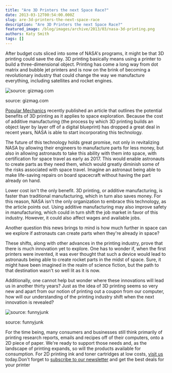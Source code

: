 ```yaml
---
title: "Are 3D Printers the next Space Race?"
date: 2013-03-12T00:54:00.000Z
slug: are-3d-printers-the-next-space-race
description: "Are 3D Printers the next Space Race?"
featured_image: /blog/images/archive/2013/03/nasa-3d-printing.png
authors: Katy Smith
tags: []
---
```


After budget cuts sliced into some of NASA's programs, it might be that 3D printing could save the day. 3D printing basically means using a printer to build a three-dimensional object. Printing has come a long way from dot matrix and bubble jet printers and is now on the brink of becoming a revolutionary industry that could change the way we manufacture everything, including satellites and rocket engines.

![source: gizmag.com](/blog/images/archive/2013/03/nasa-3d-printing.png)

source: gizmag.com

[Popular Mechanics](http://www.popularmechanics.com/science/space/nasa/3d-printers-to-build-nasas-spare-parts-rocket-engines-15146569) recently published an article that outlines the potential benefits of 3D printing as it applies to space exploration. Because the cost of additive manufacturing (the process by which 3D printing builds an object layer by layer off of a digital blueprint) has dropped a great deal in recent years, NASA is able to start incorporating this technology.

The future of this technology holds great promise, not only in revitalizing NASA by allowing their engineers to manufacture parts for less money, but also in allowing astronauts to take this ability with them into space, with certification for space travel as early as 2017\. This would enable astronauts to create parts as they need them, which would greatly diminish some of the risks associated with space travel. Imagine an astronaut being able to make life-saving repairs on board spacecraft without having the part already on hand.

Lower cost isn't the only benefit. 3D printing, or additive manufacturing, is faster than traditional manufacturing, which in turn also saves money. For this reason, NASA isn't the only organization to embrace this technology, as the article points out. Using additive manufacturing may also improve safety in manufacturing, which could in turn shift the job market in favor of this industry. However, it could also affect wages and available jobs.

Another question this news brings to mind is how much further in space can we explore if astronauts can create parts when they're already in space?

These shifts, along with other advances in the printing industry, prove that there is much innovation yet to explore. One has to wonder if, when the first printers were invented, it was ever thought that such a device would lead to astronauts being able to create rocket parts in the midst of space. Sure, it might have been imagined in the realm of science fiction, but the path to that destination wasn't so well lit as it is now.

Additionally, one cannot help but wonder where these innovations will lead us in another thirty years? Just as the idea of 3D printing seems so very new and apart from our notion of printing out a coupon from our computer, how will our understanding of the printing industry shift when the next innovation is revealed?

![source:  funnyjunk](/blog/images/archive/2013/03/3d-printed-grumpy-cat-funnyjunk.jpg)

source: funnyjunk

For the time being, many consumers and businesses still think primarily of printing research reports, emails and recipes off of their computers, onto a 2D piece of paper. We're ready to support those needs and, as the landscape of printing expands, so will the products available for consumption. For 2D printing ink and toner cartridges at low costs, [visit us](https://www.tomatoink.com/) today.Don't forget to [subscribe to our newsletter](https://www.tomatoink.com/welcome/subscribe) and get the best deals for your printer
